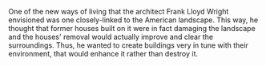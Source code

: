 ---
---

One of the new ways of living that the architect Frank Lloyd Wright envisioned was one closely-linked to the American landscape. This way, he thought that former houses built on it were in fact damaging the landscape and the houses' removal would actually improve and clear the surroundings. Thus, he wanted to create buildings very in tune with their environment, that would enhance it rather than destroy it. 